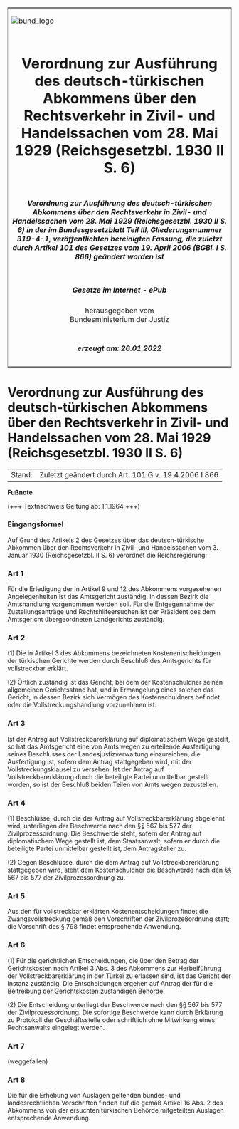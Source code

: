 <span id="DECKBLATT.html"></span>

<table border="0" frame="border" width="100%">

<tr valign="top">

<td align="left">

![bund\_logo](BfJ_2021_Web_de_de.gif)

</td>

<td align="right">

 

</td>

</tr>

<tr align="center" valign="middle">

<td colspan="2">

# Verordnung zur Ausführung des deutsch-türkischen Abkommens über den Rechtsverkehr in Zivil- und Handelssachen vom 28. Mai 1929 (Reichsgesetzbl. 1930 II S. 6)

</td>

</tr>

<tr align="center" valign="middle">

<td colspan="2">

##### Verordnung zur Ausführung des deutsch-türkischen Abkommens über den Rechtsverkehr in Zivil- und Handelssachen vom 28. Mai 1929 (Reichsgesetzbl. 1930 II S. 6) in der im Bundesgesetzblatt Teil III, Gliederungsnummer 319-4-1, veröffentlichten bereinigten Fassung, die zuletzt durch Artikel 101 des Gesetzes vom 19. April 2006 (BGBl. I S. 866) geändert worden ist

</td>

</tr>

<tr align="center" valign="middle">

<td colspan="2">

  
  

##### Gesetze im Internet - ePub  
  
herausgegeben vom  
Bundesministerium der Justiz

</td>

</tr>

<tr align="center" valign="bottom">

<td colspan="2">

  
  

##### erzeugt am: 26.01.2022

</td>

</tr>

</table>

<span id="BJNR205370931.html"></span>

# Verordnung zur Ausführung des deutsch-türkischen Abkommens über den Rechtsverkehr in Zivil- und Handelssachen vom 28. Mai 1929 (Reichsgesetzbl. 1930 II S. 6)

<div>

<div class="jnhtml">

|        |                                                      |
| ------ | ---------------------------------------------------- |
| Stand: | Zuletzt geändert durch Art. 101 G v. 19.4.2006 I 866 |

</div>

</div>

<div>

  
**Fußnote**

<div class="jnhtml">

<div>

<div class="jurAbsatz">

(+++ Textnachweis Geltung ab: 1.1.1964 +++)

</div>

</div>

</div>

</div>

<span id="BJNR205370931BJNE000100306.html"></span>

### Eingangsformel  

<div>

<div class="jnhtml">

<div>

<div class="jurAbsatz">

Auf Grund des Artikels 2 des Gesetzes über das deutsch-türkische
Abkommen über den Rechtsverkehr in Zivil- und Handelssachen vom 3.
Januar 1930 (Reichsgesetzbl. II S. 6) verordnet die Reichsregierung:

</div>

</div>

</div>

</div>

<span id="BJNR205370931BJNE000200306.html"></span>

### Art 1  

<div>

<div class="jnhtml">

<div>

<div class="jurAbsatz">

Für die Erledigung der in Artikel 9 und 12 des Abkommens vorgesehenen
Angelegenheiten ist das Amtsgericht zuständig, in dessen Bezirk die
Amtshandlung vorgenommen werden soll. Für die Entgegennahme der
Zustellungsanträge und Rechtshilfeersuchen ist der Präsident des dem
Amtsgericht übergeordneten Landgerichts zuständig.

</div>

</div>

</div>

</div>

<span id="BJNR205370931BJNE000300306.html"></span>

### Art 2  

<div>

<div class="jnhtml">

<div>

<div class="jurAbsatz">

(1) Die in Artikel 3 des Abkommens bezeichneten Kostenentscheidungen der
türkischen Gerichte werden durch Beschluß des Amtsgerichts für
vollstreckbar erklärt.

</div>

<div class="jurAbsatz">

(2) Örtlich zuständig ist das Gericht, bei dem der Kostenschuldner
seinen allgemeinen Gerichtsstand hat, und in Ermangelung eines solchen
das Gericht, in dessen Bezirk sich Vermögen des Kostenschuldners
befindet oder die Vollstreckungshandlung vorzunehmen ist.

</div>

</div>

</div>

</div>

<span id="BJNR205370931BJNE000400306.html"></span>

### Art 3  

<div>

<div class="jnhtml">

<div>

<div class="jurAbsatz">

Ist der Antrag auf Vollstreckbarerklärung auf diplomatischem Wege
gestellt, so hat das Amtsgericht eine von Amts wegen zu erteilende
Ausfertigung seines Beschlusses der Landesjustizverwaltung einzureichen;
die Ausfertigung ist, sofern dem Antrag stattgegeben wird, mit der
Vollstreckungsklausel zu versehen. Ist der Antrag auf
Vollstreckbarerklärung durch die beteiligte Partei unmittelbar gestellt
worden, so ist der Beschluß beiden Teilen von Amts wegen zuzustellen.

</div>

</div>

</div>

</div>

<span id="BJNR205370931BJNE000501310.html"></span>

### Art 4  

<div>

<div class="jnhtml">

<div>

<div class="jurAbsatz">

(1) Beschlüsse, durch die der Antrag auf Vollstreckbarerklärung
abgelehnt wird, unterliegen der Beschwerde nach den §§ 567 bis 577 der
Zivilprozessordnung. Die Beschwerde steht, sofern der Antrag auf
diplomatischem Wege gestellt ist, dem Staatsanwalt, sofern er durch die
beteiligte Partei unmittelbar gestellt ist, dem Antragsteller zu.

</div>

<div class="jurAbsatz">

(2) Gegen Beschlüsse, durch die dem Antrag auf Vollstreckbarerklärung
stattgegeben wird, steht dem Kostenschuldner die Beschwerde nach den §§
567 bis 577 der Zivilprozessordnung zu.

</div>

</div>

</div>

</div>

<span id="BJNR205370931BJNE000600306.html"></span>

### Art 5  

<div>

<div class="jnhtml">

<div>

<div class="jurAbsatz">

Aus den für vollstreckbar erklärten Kostenentscheidungen findet die
Zwangsvollstreckung gemäß den Vorschriften der Zivilprozeßordnung statt;
die Vorschrift des § 798 findet entsprechende Anwendung.

</div>

</div>

</div>

</div>

<span id="BJNR205370931BJNE000701310.html"></span>

### Art 6  

<div>

<div class="jnhtml">

<div>

<div class="jurAbsatz">

(1) Für die gerichtlichen Entscheidungen, die über den Betrag der
Gerichtskosten nach Artikel 3 Abs. 3 des Abkommens zur Herbeiführung der
Vollstreckbarerklärung in der Türkei zu erlassen sind, ist das Gericht
der Instanz zuständig. Die Entscheidungen ergehen auf Antrag der für die
Beitreibung der Gerichtskosten zuständigen Behörde.

</div>

<div class="jurAbsatz">

(2) Die Entscheidung unterliegt der Beschwerde nach den §§ 567 bis 577
der Zivilprozessordnung. Die sofortige Beschwerde kann durch Erklärung
zu Protokoll der Geschäftsstelle oder schriftlich ohne Mitwirkung eines
Rechtsanwalts eingelegt werden.

</div>

</div>

</div>

</div>

<span id="BJNR205370931BJNE000801311.html"></span>

### Art 7  

<div>

<div class="jnhtml">

<div>

<div class="jurAbsatz">

(weggefallen)

</div>

</div>

</div>

</div>

<span id="BJNR205370931BJNE000901301.html"></span>

### Art 8  

<div>

<div class="jnhtml">

<div>

<div class="jurAbsatz">

Die für die Erhebung von Auslagen geltenden bundes- und
landesrechtlichen Vorschriften finden auf die gemäß Artikel 16 Abs. 2
des Abkommens von der ersuchten türkischen Behörde mitgeteilten Auslagen
entsprechende Anwendung.

</div>

</div>

</div>

</div>
